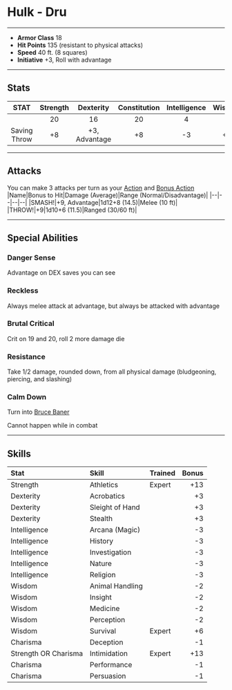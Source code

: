 # Hulk - Dru
___
- **Armor Class** 18
- **Hit Points** 135 (resistant to physical attacks)
- **Speed** 40 ft. (8 squares)
- **Initiative** +3, Roll with advantage
___
## Stats
|STAT|Strength|Dexterity|Constitution|Intelligence|Wisdom|Charisma|
|:---:|:---:|:---:|:---:|:---:|:---:|:---:|
||20|16|20|4|6|8|
|Saving Throw|+8|+3, Advantage|+8|-3|+2|-1|
___
## Attacks
You can make 3 attacks per turn as your [Action](./../README.md#action) and [Bonus Action](./../README.md#bonus-action)
|Name|Bonus to Hit|Damage (Average)|Range (Normal/Disadvantage)|
|--|--|--|--|
|SMASH!|+9, Advantage|1d12+8 (14.5)|Melee (10 ft)|
|THROW!|+9|1d10+6 (11.5)|Ranged (30/60 ft)|
___
## Special Abilities
### Danger Sense
Advantage on DEX saves you can see
### Reckless
Always melee attack at advantage, but always be attacked with advantage
### Brutal Critical
Crit on 19 and 20, roll 2 more damage die
### Resistance
Take 1/2 damage, rounded down, from all physical damage (bludgeoning, piercing, and slashing)
### Calm Down
Turn into [Bruce Baner](./Banner.md)

Cannot happen while in combat
___
## Skills
|Stat|Skill|Trained|Bonus|
|:--|:--|--|--:|
|Strength|Athletics|Expert|+13|
|Dexterity|Acrobatics||+3|
|Dexterity|Sleight of Hand||+3|
|Dexterity|Stealth||+3|
|Intelligence|Arcana (Magic)||-3|
|Intelligence|History||-3|
|Intelligence|Investigation||-3|
|Intelligence|Nature||-3|
|Intelligence|Religion||-3|
|Wisdom|Animal Handling||-2|
|Wisdom|Insight||-2|
|Wisdom|Medicine||-2|
|Wisdom|Perception||-2|
|Wisdom|Survival|Expert|+6|
|Charisma|Deception||-1|
|Strength OR Charisma|Intimidation|Expert|+13|
|Charisma|Performance||-1|
|Charisma|Persuasion||-1|